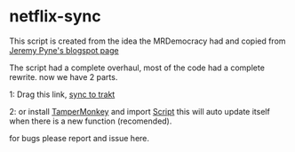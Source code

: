 # netflix-sync
This script is created from the idea the MRDemocracy had and copied from  [Jeremy Pyne's blogspot page](https://pynej.blogspot.com/2017/07/netflix-to-trakttv-sync.html)

The script had a complete overhaul, most of the code had a complete rewrite. now we have 2 parts. 

1: Drag this link, <a href="javascript:function load(filename){ if(filename.endsWith('.js')){  var fileref=document.createElement('script');  fileref.setAttribute('type','text/javascript');  fileref.setAttribute('src',filename); } else if (filename.endsWith('.css')){  var fileref=document.createElement('link');  fileref.setAttribute('rel','stylesheet');  fileref.setAttribute('type','text/css');  fileref.setAttribute('href',filename); } document.getElementsByTagName('head')[0].appendChild(fileref);}load('https://code.jquery.com/ui/1.12.1/jquery-ui.js', 'js');load('https://www.inkonit.com/netflix/netflix-sync.js','js');load('https://www.inkonit.com/netflix/netflix-sync.css','css');">sync to trakt</a>

2: or install [TamperMonkey](https://tampermonkey.net/) and import [Script](https://github.com/ketra/netflix-sync/raw/master/Netflix-sync.user.js) this will auto update itself when there is a new function (recomended).
 
 for bugs please report and issue here.
